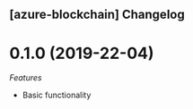 ## [azure-blockchain] Changelog

<a name="0.1.0"></a>
# 0.1.0 (2019-22-04)

*Features*
* Basic functionality